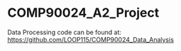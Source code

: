 # COMP90024_A2_Project

Data Processing code can be found at:
https://github.com/LOOP115/COMP90024_Data_Analysis
